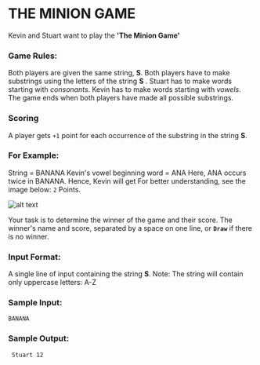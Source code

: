 # THE MINION GAME

Kevin and Stuart want to play the **'The Minion Game'**


### Game Rules:
Both players are given the same string, **S**.
Both players have to make substrings using the letters of the string **S** .
Stuart has to make words starting with _consonants_.
Kevin has to make words starting with _vowels_.
The game ends when both players have made all possible substrings.

###  Scoring
A player gets `+1` point for each occurrence of the substring in the string **S**.

### For Example:
String  = BANANA
Kevin's vowel beginning word = ANA
Here, ANA occurs twice in BANANA. Hence, Kevin will get 
For better understanding, see the image below: `2` Points.

![alt text](/home/code_wizard/coding_files/code_challenges/the_minion_game/Screenshot%202024-09-14%20191712.png)

Your task is to determine the winner of the game and their score.
The winner's name and score, separated by a space on one line, or **`Draw`** if there is no winner.

### Input Format:
A single line of input containing the string **S**.
Note: The string  will contain only uppercase letters: A-Z

### Sample Input:

`BANANA`

### Sample Output:

` Stuart 12`



